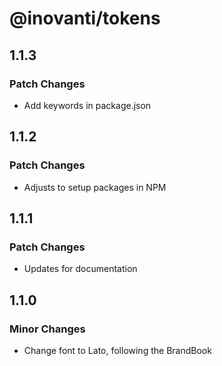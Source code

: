 # @inovanti/tokens

## 1.1.3

### Patch Changes

- Add keywords in package.json

## 1.1.2

### Patch Changes

- Adjusts to setup packages in NPM

## 1.1.1

### Patch Changes

- Updates for documentation

## 1.1.0

### Minor Changes

- Change font to Lato, following the BrandBook
